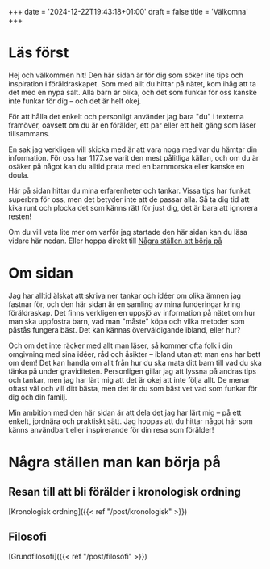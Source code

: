 +++
date = '2024-12-22T19:43:18+01:00'
draft = false
title = 'Välkomna'
+++

# Läs först
Hej och välkommen hit! Den här sidan är för dig som söker lite tips och inspiration i föräldraskapet. Som med allt du hittar på nätet, kom ihåg att ta det med en nypa salt. Alla barn är olika, och det som funkar för oss kanske inte funkar för dig – och det är helt okej.

För att hålla det enkelt och personligt använder jag bara "du" i texterna framöver, oavsett om du är en förälder, ett par eller ett helt gäng som läser tillsammans.

En sak jag verkligen vill skicka med är att vara noga med var du hämtar din information. För oss har 1177.se varit den mest pålitliga källan, och om du är osäker på något kan du alltid prata med en barnmorska eller kanske en doula.

Här på sidan hittar du mina erfarenheter och tankar. Vissa tips har funkat superbra för oss, men det betyder inte att de passar alla. Så ta dig tid att kika runt och plocka det som känns rätt för just dig, det är bara att ignorera resten!

Om du vill veta lite mer om varför jag startade den här sidan kan du läsa vidare här nedan. Eller hoppa direkt till [Några ställen att börja på](#några-ställen-man-kan-börja-på)

# Om sidan
Jag har alltid älskat att skriva ner tankar och idéer om olika ämnen jag fastnar för, och den här sidan är en samling av mina funderingar kring föräldraskap. Det finns verkligen en uppsjö av information på nätet om hur man ska uppfostra barn, vad man "måste" köpa och vilka metoder som påstås fungera bäst. Det kan kännas överväldigande ibland, eller hur?

Och om det inte räcker med allt man läser, så kommer ofta folk i din omgivning med sina idéer, råd och åsikter – ibland utan att man ens har bett om dem! Det kan handla om allt från hur du ska mata ditt barn till vad du ska tänka på under graviditeten. Personligen gillar jag att lyssna på andras tips och tankar, men jag har lärt mig att det är okej att inte följa allt. De menar oftast väl och vill ditt bästa, men det är du som bäst vet vad som funkar för dig och din familj.

Min ambition med den här sidan är att dela det jag har lärt mig – på ett enkelt, jordnära och praktiskt sätt. Jag hoppas att du hittar något här som känns användbart eller inspirerande för din resa som förälder!

# Några ställen man kan börja på
## Resan till att bli förälder i kronologisk ordning
[Kronologisk ordning]({{< ref "/post/kronologisk" >}})

## Filosofi
[Grundfilosofi]({{< ref "/post/filosofi" >}})